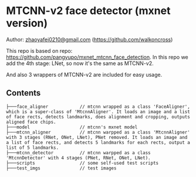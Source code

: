 # MTCNN-v2 face detector (mxnet version)

Author: zhaoyafei0210@gmail.com (https://github.com/walkoncross)

This repo is based on repo: https://github.com/pangyupo/mxnet_mtcnn_face_detection.
In this repo we add the 4th stage: LNet, so now it's the same as MTCNN-v2.

And also 3 wrappers of MTCNN-v2 are included for easy usage.

## Contents
```
├───face_aligner            // mtcnn wrapped as a class 'FaceAligner', which is a super-class of 'MtcnnAligner'. It loads an image and a list of face rects, detects landmarks, does alignment and cropping, outputs aligned face chips.
├───model                   // mtcnn's mxnet model
├───mtcnn_aligner           // mtcnn warpped as a class 'MtcnnAligner' with 3 stages (RNet, ONet, LNet), PNet removed. It loads an image and a list of face rects, and detects 5 landmarks for each rects, output a list of 5 landmarks.
├───mtcnn_detector          // mtcnn warpped as a class 'MtcnnDetector' with 4 stages (PNet, RNet, ONet, LNet).
├───scripts                 // some self-used test scripts
├───test_imgs               // test images
```
